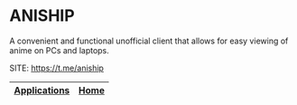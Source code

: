 # ANISHIP

 A convenient and functional unofficial client that allows for easy  viewing of anime on PCs and laptops.

 SITE: https://t.me/aniship

 | [Applications](https://portable-linux-apps.github.io/apps.html) | [Home](https://portable-linux-apps.github.io)
 | --- | --- |
